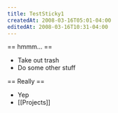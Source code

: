 ```yaml
---
title: TestSticky1
createdAt: 2008-03-16T05:01-04:00
editedAt: 2008-03-16T10:31-04:00
---
```


== hmmm... ==
* Take out trash
* Do some other stuff

== Really ==
* Yep
* [[Projects]]

